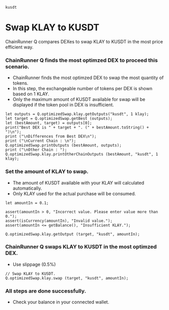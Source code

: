 ```meta-Currency
kusdt
```

# Swap KLAY to KUSDT

ChainRunner Q compares DEXes to swap KLAY to KUSDT in the most price efficient way.

### ChainRunner Q finds the most optimzed DEX to proceed this scenario.

- ChainRunner finds the most optimzed DEX to swap the most quantity of tokens.
- In this step, the exchangeable number of tokens per DEX is shown based on 1 KLAY.
- Only the maximum amount of KUSDT available for swap will be displayed if the token pool in DEX is insufficient.

```output-Dynamic
let outputs = Q.optimizedSwap.klay.getOutputs("kusdt", 1 klay);
let target = Q.optimizedSwap.getBest (outputs);
let (bestAmount, target) = outputs[0];
print("Best DEX is " + target + ". (" + bestAmount.toString() + ")\n");
print ("\nDifferences from Best DEX\n");
print ("\nCurrent Chain : \n");
Q.optimizedSwap.printOutputs (bestAmount, outputs);
print ("\nOther Chain : ");
Q.optimizedSwap.klay.printOtherChainOutputs (bestAmount, "kusdt", 1 klay);
```

### Set the amount of KLAY to swap.

- The amount of KUSDT available with your KLAY will calculated automatically.
- Only KLAY used for the actual purchase will be consumed.

```input-Dynamic KLAY
let amountIn = 0.1;
```

```input-Verify
assert(amountIn > 0, "Incorrect value. Please enter value more than 0.");
assert(isCurrency(amountIn), "Invalid value.");
assert(amountIn <= getBalance(), "Insufficient KLAY.");
```

```output-Dynamic KUSDT
Q.optimizedSwap.klay.getOutput (target, "kusdt", amountIn);
```

### ChainRunner Q swaps KLAY to KUSDT in the most optimzed DEX.

- Use slippage (0.5%)

```taster
// Swap KLAY to KUSDT.
Q.optimizedSwap.klay.swap (target, "kusdt", amountIn);
```

### All steps are done successfully.

- Check your balance in your connected wallet.
